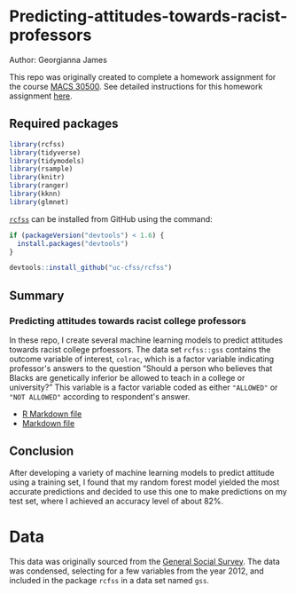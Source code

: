 # Predicting-attitudes-towards-racist-professors


Author: Georgianna James

This repo was originally created to complete a homework assignment for the course [MACS 30500](https://cfss.uchicago.edu). See detailed instructions for this homework assignment [here](https://cfss.uchicago.edu/homework/machine-learning/#fn:View-the-documen).

## Required packages



```r
library(rcfss)
library(tidyverse)
library(tidymodels)
library(rsample)
library(knitr)
library(ranger)
library(kknn)
library(glmnet)

```

[`rcfss`](https://github.com/uc-cfss/rcfss) can be installed from GitHub using the command:

```r
if (packageVersion("devtools") < 1.6) {
  install.packages("devtools")
}

devtools::install_github("uc-cfss/rcfss")
```

##  Summary

### Predicting attitudes towards racist college professors 

In these repo, I create several machine learning models to predict attitudes towards racist college prfoessors. The data set ```rcfss::gss``` contains the outcome variable of interest, ```colrac```, which is a factor variable indicating professor's answers to the question “Should a person who believes that Blacks are genetically inferior be allowed to teach in a college or university?” This variable is a factor variable coded as either ```"ALLOWED"``` or ```"NOT ALLOWED"``` according to respondent's answer. 


* [R Markdown file](./racist_professors.Rmd)
* [Markdown file](./racist_professors.md)


## Conclusion 

After developing a variety of machine learning models to predict attitude using a training set, I found that my random forest model yielded the most accurate predictions and decided to use this one to make predictions on my test set, where I achieved an accuracy level of about 82%. 

# Data

This data was originally sourced from the [General Social Survey](https://gss.norc.org). The data was condensed, selecting for a few variables from the year 2012, and included in the package ```rcfss``` in a data set named ```gss```. 